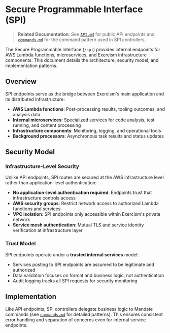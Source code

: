 # Secure Programmable Interface (SPI)

> **Related Documentation**: See [`API.md`](./API.md) for public API endpoints and [`commands.md`](./commands.md) for the command pattern used in SPI controllers.

The Secure Programmable Interface (`/spi`) provides internal endpoints for AWS Lambda functions, microservices, and Exercism infrastructure components. This document details the architecture, security model, and implementation patterns.

## Overview

SPI endpoints serve as the bridge between Exercism's main application and its distributed infrastructure:

- **AWS Lambda functions**: Post-processing results, tooling outcomes, and analysis data
- **Internal microservices**: Specialized services for code analysis, test running, and content processing
- **Infrastructure components**: Monitoring, logging, and operational tools
- **Background processors**: Asynchronous task results and status updates

## Security Model

### Infrastructure-Level Security
Unlike API endpoints, SPI routes are secured at the AWS infrastructure level rather than application-level authentication:

- **No application-level authentication required**: Endpoints trust that infrastructure controls access
- **AWS security groups**: Restrict network access to authorized Lambda functions and services
- **VPC isolation**: SPI endpoints only accessible within Exercism's private network
- **Service mesh authentication**: Mutual TLS and service identity verification at infrastructure layer

### Trust Model
SPI endpoints operate under a **trusted internal services** model:
- Services posting to SPI endpoints are assumed to be legitimate and authorized
- Data validation focuses on format and business logic, not authentication
- Audit logging tracks all SPI requests for security monitoring

## Implementation

Like API endpoints, SPI controllers delegate business logic to Mandate commands (see [`commands.md`](./commands.md) for detailed patterns). This ensures consistent error handling and separation of concerns even for internal service endpoints.